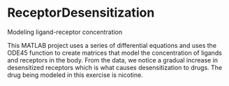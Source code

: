 # ReceptorDesensitization
Modeling ligand-receptor concentration

This MATLAB project uses a series of differential equations and uses the ODE45 function to create matrices that model the concentration of ligands and receptors in the body. 
From the data, we notice a gradual increase in desensitized receptors which is what causes desensitization to drugs. The drug being modeled in this exercise is nicotine.
